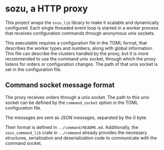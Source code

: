 # sozu, a HTTP proxy

This project wraps the `sozu_lib` library to make it scalable and dynamically
configured. Each single threaded event loop is started in a worker process that
receives configuration commands through anonymous unix sockets.

This executable requires a configuration file in the TOML format, that describes
the worker types and numbers, along with global information. This file can
describe the clusters handled by the proxy, but it is more recommended to
use the command unix socket, through which the proxy listens for orders or
configuration changes. The path of that unix socket is set in the configuration
file.

## Command socket message format

The proxy receives orders through a unix socket. The path to this unix socket can
be defined by the `command_socket` option in the TOML configuration file.

The messages are sent as JSON messages, separated by the 0 byte.

Their format is defined in `../command/README.md`. Additionally, the
`sozu_command_lib` crate in `../command` already provides the necessary
structures, serialization and deserialization code to communicate with
the command socket.
